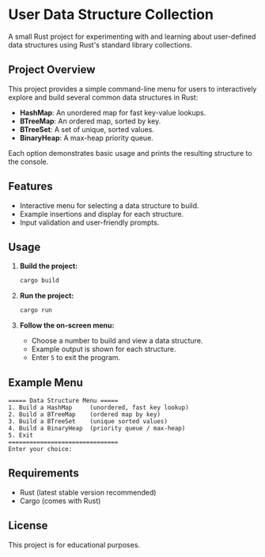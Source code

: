 # User Data Structure Collection

A small Rust project for experimenting with and learning about user-defined data structures using Rust's standard library collections.

## Project Overview

This project provides a simple command-line menu for users to interactively explore and build several common data structures in Rust:

- **HashMap**: An unordered map for fast key-value lookups.
- **BTreeMap**: An ordered map, sorted by key.
- **BTreeSet**: A set of unique, sorted values.
- **BinaryHeap**: A max-heap priority queue.

Each option demonstrates basic usage and prints the resulting structure to the console.

## Features

- Interactive menu for selecting a data structure to build.
- Example insertions and display for each structure.
- Input validation and user-friendly prompts.

## Usage

1. **Build the project:**

   ```sh
   cargo build
   ```

2. **Run the project:**

   ```sh
   cargo run
   ```

3. **Follow the on-screen menu:**
   - Choose a number to build and view a data structure.
   - Example output is shown for each structure.
   - Enter `5` to exit the program.

## Example Menu

```
===== Data Structure Menu =====
1. Build a HashMap     (unordered, fast key lookup)
2. Build a BTreeMap    (ordered map by key)
3. Build a BTreeSet    (unique sorted values)
4. Build a BinaryHeap  (priority queue / max-heap)
5. Exit
===============================
Enter your choice:
```

## Requirements

- Rust (latest stable version recommended)
- Cargo (comes with Rust)

## License

This project is for educational purposes.
